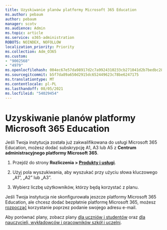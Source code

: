 ```yaml
---
title: Uzyskiwanie planów platformy Microsoft 365 Education
ms.author: pebaum
author: pebaum
manager: scotv
ms.audience: Admin
ms.topic: article
ms.service: o365-administration
ROBOTS: NOINDEX, NOFOLLOW
localization_priority: Priority
ms.collection: Adm_O365
ms.custom:
- "9002568"
- "4979"
ms.openlocfilehash: 004ec67e57da98917d2c7a9924310233cb271041d2b7bedbc288dc9cbff26385
ms.sourcegitcommit: b5f7da89a650d2915dc652449623c78be6247175
ms.translationtype: MT
ms.contentlocale: pl-PL
ms.lasthandoff: 08/05/2021
ms.locfileid: "54029454"
---
```

# <a name="get-the-microsoft-365-education-plans"></a>Uzyskiwanie planów platformy Microsoft 365 Education

Jeśli Twoja instytucja została już zakwalifikowana do usługi Microsoft 365 Education, możesz dodać subskrypcję A1, A3 lub A5 z **Centrum administracyjnego platformy Microsoft 365**. 

1. Przejdź do strony **Rozliczenia > [Produkty i usługi](https://go.microsoft.com/fwlink/p/?linkid=868433)**.

2. Użyj pola wyszukiwania, aby wyszukać przy użyciu słowa kluczowego „A1”, „A2” lub „A3”.

3. Wybierz liczbę użytkowników, którzy będą korzystać z planu.

Jeśli Twoja instytucja nie skonfigurowała jeszcze platformy Microsoft 365 Education, ale chcesz dodać bezpłatnie platformę Microsoft 365, możesz [rozpocząć](https://www.microsoft.com/education/products/office) korzystanie poprzez podanie swojego adresu e-mail.

 Aby porównać plany, zobacz plany [dla uczniów i studentów](https://www.microsoft.com/microsoft-365/academic/compare-office-365-education-plans?activetab=tab:primaryr1) oraz [dla nauczycieli, wykładowców i pracowników szkół i uczelni](https://www.microsoft.com/microsoft-365/academic/compare-office-365-education-plans?activetab=tab:primaryr2).
